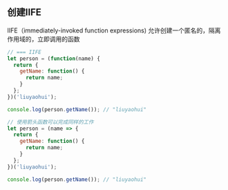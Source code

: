 
## 创建IIFE
IIFE（immediately-invoked function expressions) 允许创建一个匿名的，隔离作用域的，立即调用的函数
```js
// === IIFE
let person = (function(name) {
  return {
    getName: function() {
      return name;
    }
  };
})('liuyaohui');

console.log(person.getName()); // "liuyaohui"

// 使用箭头函数可以完成同样的工作
let person = (name => {
  return {
    getName: function() {
      return name;
    }
  };
})('liuyaohui');

console.log(person.getName()); // "liuyaohui"

```